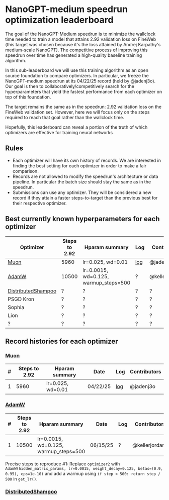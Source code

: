 # NanoGPT-medium speedrun optimization leaderboard

The goal of the NanoGPT-Medium speedrun is to minimize the wallclock time needed to train a model that attains 2.92 validation loss on FineWeb
(this target was chosen because it's the loss attained by Andrej Karpathy's medium-scale NanoGPT).
The competitive process of improving this speedrun over time has generated a high-quality baseline training algorithm.

In this sub-leaderboard we will use this training algorithm as an open source foundation to compare optimizers.
In particular, we freeze the NanoGPT-medium speedrun at its 04/22/25 record (held by @jadenj3o).
Our goal is then to collaboratively/competitively search for the hyperparameters that yield the fastest performance from each optimizer on top of this foundation.

The target remains the same as in the speedrun: 2.92 validation loss on the FineWeb validation set. However, here we will focus only on the steps required to reach that goal rather than the wallclock time.

Hopefully, this leaderboard can reveal a portion of the truth of which optimizers are effective for training neural networks

## Rules

- Each optimizer will have its own history of records. We are interested in finding the best setting for each optimizer in order to make a fair comparison.
- Records are not allowed to modify the speedrun's architecture or data pipeline. In particular the batch size should stay the same as in the speedrun.
- Submissions can use any optimizer. They will be considered a new record if they attain a faster steps-to-target than the previous best for their respective optimizer.

## Best currently known hyperparameters for each optimizer

| Optimizer | Steps to 2.92 | Hparam summary | Log | Contributors |
| - | - | - | - | - |
| [Muon](https://kellerjordan.github.io/posts/muon/) | 5960 | lr=0.025, wd=0.01 | [log](075_640429f2-e726-4e83-aa27-684626239ffc.txt) | @jadenj30 |
| [AdamW](https://arxiv.org/abs/1711.05101) | 10500 | lr=0.0015, wd=0.125, warmup_steps=500 | ? | @kellerjordan0 |
| [DistributedShampoo](https://github.com/facebookresearch/optimizers/tree/main/distributed_shampoo) | ? | ? | ? | ? | ? |
| PSGD Kron | ? | ? | ? | ? |
| Sophia | ? | ? | ? | ? |
| Lion | ? | ? | ? | ? |
| ? | ? | ? | ? | ? |


## Record histories for each optimizer

### [Muon](https://kellerjordan.github.io/posts/muon/)

| # | Steps to 2.92 | Hparam summary | Date | Log | Contributors |
| - | - | - | - | - | - |
| 1 | 5960 | lr=0.025, wd=0.01 | 04/22/25 | [log](075_640429f2-e726-4e83-aa27-684626239ffc.txt) | @jadenj3o |

### [AdamW](https://arxiv.org/abs/1711.05101)

| # | Steps to 2.92 | Hparam summary | Date | Log | Contributors |
| - | - | - | - | - | - |
| 1 | 10500 | lr=0.0015, wd=0.125, warmup_steps=500 | 06/15/25 | ? | @kellerjordan0 |

Precise steps to reproduce #1: Replace `optimizer2` with `AdamW(hidden_matrix_params, lr=0.0015, weight_decay=0.125, betas=(0.9, 0.95), eps=1e-10)`
and add a warmup using `if step < 500: return step / 500` in `get_lr()`.

### [DistributedShampoo](https://github.com/facebookresearch/optimizers/tree/main/distributed_shampoo)
